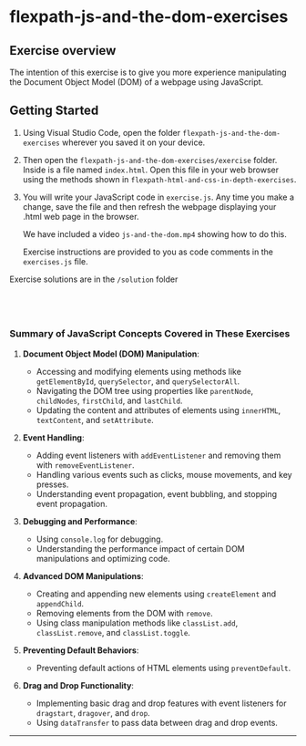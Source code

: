 
# flexpath-js-and-the-dom-exercises

## Exercise overview

The intention of this exercise is to give you more experience manipulating 
the Document Object Model (DOM) of a webpage using JavaScript.

## Getting Started


1. Using Visual Studio Code, open the folder `flexpath-js-and-the-dom-exercises` 
   wherever you saved it on your device. 
2. Then open the `flexpath-js-and-the-dom-exercises/exercise` folder. 
   Inside is a file named `index.html`. Open this file in your web browser
   using the methods shown in `flexpath-html-and-css-in-depth-exercises`.
3. You will write your JavaScript code in `exercise.js`. Any time you make a 
   change, save the file and then refresh the webpage displaying your .html web
   page in the browser.

   We have included a video `js-and-the-dom.mp4` showing how to do this.

   Exercise instructions are provided to you as code comments in the `exercises.js`
   file.
   

Exercise solutions are in the `/solution` folder

&nbsp;
---

### Summary of JavaScript Concepts Covered in These Exercises

1. **Document Object Model (DOM) Manipulation**:
    
    - Accessing and modifying elements using methods like `getElementById`, `querySelector`, and `querySelectorAll`.
    - Navigating the DOM tree using properties like `parentNode`, `childNodes`, `firstChild`, and `lastChild`.
    - Updating the content and attributes of elements using `innerHTML`, `textContent`, and `setAttribute`.
2. **Event Handling**:
    
    - Adding event listeners with `addEventListener` and removing them with `removeEventListener`.
    - Handling various events such as clicks, mouse movements, and key presses.
    - Understanding event propagation, event bubbling, and stopping event propagation.
3. **Debugging and Performance**:
    
    - Using `console.log` for debugging.
    - Understanding the performance impact of certain DOM manipulations and optimizing code.
4. **Advanced DOM Manipulations**:
    
    - Creating and appending new elements using `createElement` and `appendChild`.
    - Removing elements from the DOM with `remove`.
    - Using class manipulation methods like `classList.add`, `classList.remove`, and `classList.toggle`.
5. **Preventing Default Behaviors**:
    
    - Preventing default actions of HTML elements using `preventDefault`.
6. **Drag and Drop Functionality**:
    
    - Implementing basic drag and drop features with event listeners for `dragstart`, `dragover`, and `drop`.
    - Using `dataTransfer` to pass data between drag and drop events.

---
